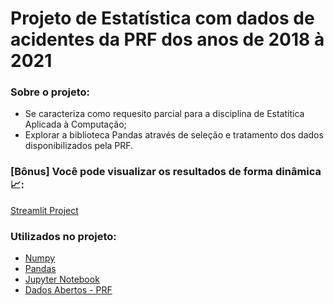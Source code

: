 # Projeto de Estatística com dados de acidentes da PRF dos anos de 2018 à 2021

### Sobre o projeto:

- Se caracteriza como requesito parcial para a disciplina de Estatítica Aplicada à Computação;
- Explorar a biblioteca Pandas através de seleção e tratamento dos dados disponibilizados pela PRF.

### [Bônus] Você pode visualizar os resultados de forma dinâmica 📈:
[Streamlit Project](https://share.streamlit.io/nicolaslohan/st_project_prf/main/teste.py)

### Utilizados no projeto:
- [Numpy](https://numpy.org/doc/stable/index.html)
- [Pandas](https://pandas.pydata.org/)
- [Jupyter Notebook](https://jupyter.org/)
- [Dados Abertos - PRF](https://www.gov.br/prf/pt-br/acesso-a-informacao/dados-abertos/dados-abertos)
